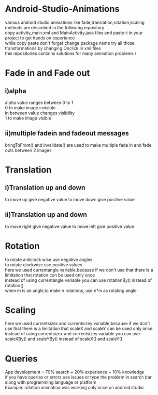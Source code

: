 # Android-Studio-Animations
various android studio animations like fade,translation,rotation,scaling methods are described in the following repository \
copy activity_main.xml and MainActivity.java files and paste it in your project to get hands on experience \
while copy paste don't forget change package name
try all those transformations by changing Onclick in xml files \
this repositories contains solutions for many animation problems \

# Fade in and Fade out 
## i)alpha
alpha value ranges between 0 to 1 \
0 to make image invisible \
in between value changes visibility \
1 to make image visible 
## ii)multiple fadein and fadeout messages
bringToFront() and invalidate() are used to make multiple fade in and fade outs between 2 images

# Translation
## i)Translation up and down
to move up give negative value
to move down give positive value 
## ii)Translation up and down
to move right give negative value
to move left give positive value

# Rotation
to rotate anticlock wise use negative angles \
to rotate clockwise use positive values \
here we used currentangle variable,because if we don't use that there is a limitation that rotation can be used only once \
        instead of using currentangle variable you can use rotationBy() instead of rotation() \
        when m is an angle,to make n rotations,
          use n*m as rotating angle
# Scaling
here we used currentsizex and currentsizey variable,because if we don't use that there is a limitation that scaleX and scaleY can be used only once \
instead of using currentsizex and currentsizey variable you can use scaleXBy() and scaleYBy() instead of scaleX() and scaleY()

# Queries
App development = 70%  search + 20% experience + 10% knowledge \
if you have queries or errors use issues or type the problem in search bar along with programming language or platform \
Example: rotation animation was working only once on android studio 
